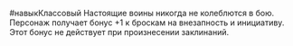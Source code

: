 #навыкКлассовый
Настоящие воины никогда не колеблются в бою. Персонаж получает бонус +1 к броскам на внезапность и инициативу. Этот бонус не действует при произнесении заклинаний.
